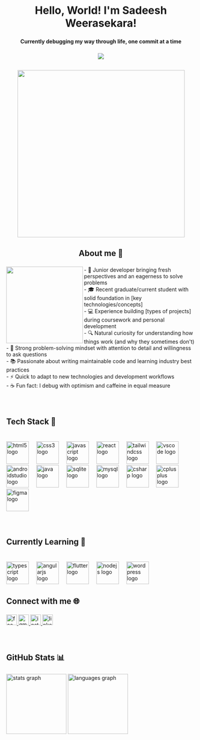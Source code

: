 <h1 align="center">Hello, World! I'm Sadeesh Weerasekara!</h1>

###

<h4 align="center">Currently debugging my way through life, one commit at a time</h4>

###

<div align="center">
  <img src="https://visitor-badge.laobi.icu/badge?page_id=Sxdeesh.Sxdeesh&"  />
</div>

###

<h2 align="left"></h2>

###

<div align="center">
  <img height="445" src="https://user-images.githubusercontent.com/67194519/173735367-b75edb3b-61ec-4323-a10f-5d98e1d7b97a.gif"  />
</div>

###

<h2 align="center">About me 🎯</h2>

###

<img align="left" height="204" src="https://media3.giphy.com/media/v1.Y2lkPTc5MGI3NjExbm1kM3l3cG9oc25tZGZtbXhndHN5ZmV2aWhqamF5YXhqbXdta2NyeSZlcD12MV9pbnRlcm5hbF9naWZfYnlfaWQmY3Q9cw/Sh1iCtJZEdx4PFYy4q/giphy.gif"  />

###

<p align="left">- 🚀 Junior developer bringing fresh perspectives and an eagerness to solve problems<br>- 🎓 Recent graduate/current student with solid foundation in [key technologies/concepts]<br>- 💻 Experience building [types of projects] during coursework and personal development<br>- 🔍 Natural curiosity for understanding how things work (and why they sometimes don't)<br>- 🧩 Strong problem-solving mindset with attention to detail and willingness to ask questions<br>- 📚 Passionate about writing maintainable code and learning industry best practices<br>- ⚡ Quick to adapt to new technologies and development workflows<br>- ☕ Fun fact: I debug with optimism and caffeine in equal measure</p>

###

<br clear="both">

<h2 align="left">Tech Stack 🔧</h2>

###

<br clear="both">

<div align="left">
  <img src="https://skillicons.dev/icons?i=html" height="60" alt="html5 logo"  />
  <img width="12" />
  <img src="https://skillicons.dev/icons?i=css" height="60" alt="css3 logo"  />
  <img width="12" />
  <img src="https://skillicons.dev/icons?i=js" height="60" alt="javascript logo"  />
  <img width="12" />
  <img src="https://skillicons.dev/icons?i=react" height="60" alt="react logo"  />
  <img width="12" />
  <img src="https://skillicons.dev/icons?i=tailwind" height="60" alt="tailwindcss logo"  />
  <img width="12" />
  <img src="https://skillicons.dev/icons?i=vscode" height="60" alt="vscode logo"  />
  <img width="12" />
  <img src="https://skillicons.dev/icons?i=androidstudio" height="60" alt="androidstudio logo"  />
  <img width="12" />
  <img src="https://skillicons.dev/icons?i=java" height="60" alt="java logo"  />
  <img width="12" />
  <img src="https://skillicons.dev/icons?i=sqlite" height="60" alt="sqlite logo"  />
  <img width="12" />
  <img src="https://skillicons.dev/icons?i=mysql" height="60" alt="mysql logo"  />
  <img width="12" />
  <img src="https://skillicons.dev/icons?i=cs" height="60" alt="csharp logo"  />
  <img width="12" />
  <img src="https://skillicons.dev/icons?i=cpp" height="60" alt="cplusplus logo"  />
  <img width="12" />
  <img src="https://skillicons.dev/icons?i=figma" height="60" alt="figma logo"  />
</div>

###

<br clear="both">

<h2 align="left">Currently Learning 🧩</h2>

###

<br clear="both">

<div align="left">
  <img src="https://skillicons.dev/icons?i=ts" height="60" alt="typescript logo"  />
  <img width="12" />
  <img src="https://skillicons.dev/icons?i=angular" height="60" alt="angularjs logo"  />
  <img width="12" />
  <img src="https://skillicons.dev/icons?i=flutter" height="60" alt="flutter logo"  />
  <img width="12" />
  <img src="https://skillicons.dev/icons?i=nodejs" height="60" alt="nodejs logo"  />
  <img width="12" />
  <img src="https://skillicons.dev/icons?i=wordpress" height="60" alt="wordpress logo"  />
</div>

###

<h2 align="left">Connect with me 🌐</h2>

###

<div align="left">
  <a href="https://www.facebook.com/share/15o6BHT1gc/" target="_blank">
    <img src="https://img.shields.io/static/v1?message=Facebook&logo=facebook&label=&color=1877F2&logoColor=white&labelColor=&style=flat" height="28" alt="facebook logo"  />
  </a>
  <a href="sadeeshweerasekara@gmail.com" target="_blank">
    <img src="https://img.shields.io/static/v1?message=Gmail&logo=gmail&label=&color=D14836&logoColor=white&labelColor=&style=flat" height="28" alt="gmail logo"  />
  </a>
  <a href="https://www.instagram.com/_.sxdeesh._/profilecard/?igsh=MTVrYWtxZ2xvZTI3ZA==" target="_blank">
    <img src="https://img.shields.io/static/v1?message=Instagram&logo=instagram&label=&color=E4405F&logoColor=white&labelColor=&style=flat" height="28" alt="instagram logo"  />
  </a>
  <a href="www.linkedin.com/in/sadeesh-weerasekara-691a5633a" target="_blank">
    <img src="https://img.shields.io/static/v1?message=LinkedIn&logo=linkedin&label=&color=0077B5&logoColor=white&labelColor=&style=flat" height="28" alt="linkedin logo"  />
  </a>
</div>

###

<br clear="both">

<h2 align="left">GitHub Stats 📊</h2>

###

<div align="left">
  <img src="https://github-readme-stats.vercel.app/api?username=Sxdeesh&hide_title=false&hide_rank=false&show_icons=false&include_all_commits=true&count_private=true&disable_animations=false&theme=codeSTACKr&locale=en&hide_border=true&order=1" height="160" alt="stats graph"  />
  <img src="https://github-readme-stats.vercel.app/api/top-langs?username=Sxdeesh&locale=en&hide_title=false&layout=compact&card_width=320&langs_count=5&theme=codeSTACKr&hide_border=true&order=2" height="160" alt="languages graph"  />
</div>

###
